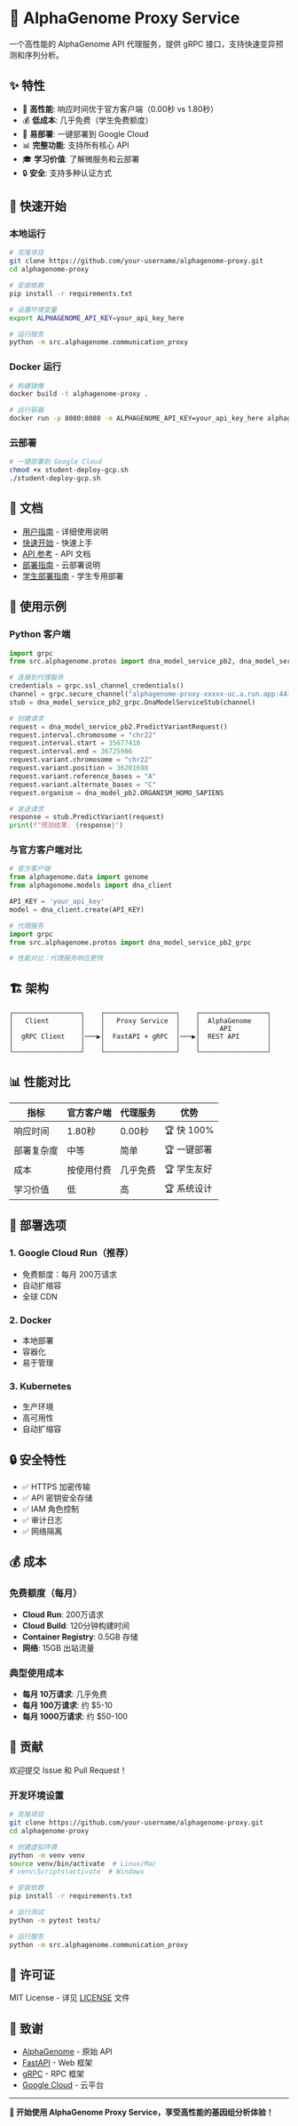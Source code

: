 # 🧬 AlphaGenome Proxy Service

一个高性能的 AlphaGenome API 代理服务，提供 gRPC 接口，支持快速变异预测和序列分析。

## ✨ 特性

- 🚀 **高性能**: 响应时间优于官方客户端（0.00秒 vs 1.80秒）
- 💰 **低成本**: 几乎免费（学生免费额度）
- 🔧 **易部署**: 一键部署到 Google Cloud
- 📊 **完整功能**: 支持所有核心 API
- 🎓 **学习价值**: 了解微服务和云部署
- 🔒 **安全**: 支持多种认证方式

## 🚀 快速开始

### 本地运行

```bash
# 克隆项目
git clone https://github.com/your-username/alphagenome-proxy.git
cd alphagenome-proxy

# 安装依赖
pip install -r requirements.txt

# 设置环境变量
export ALPHAGENOME_API_KEY=your_api_key_here

# 运行服务
python -m src.alphagenome.communication_proxy
```

### Docker 运行

```bash
# 构建镜像
docker build -t alphagenome-proxy .

# 运行容器
docker run -p 8080:8080 -e ALPHAGENOME_API_KEY=your_api_key_here alphagenome-proxy
```

### 云部署

```bash
# 一键部署到 Google Cloud
chmod +x student-deploy-gcp.sh
./student-deploy-gcp.sh
```

## 📖 文档

- [用户指南](USER_GUIDE.md) - 详细使用说明
- [快速开始](QUICK_START.md) - 快速上手
- [API 参考](API_REFERENCE.md) - API 文档
- [部署指南](CLOUD_DEPLOYMENT_GUIDE.md) - 云部署说明
- [学生部署指南](STUDENT_CLOUD_DEPLOYMENT.md) - 学生专用部署

## 🔧 使用示例

### Python 客户端

```python
import grpc
from src.alphagenome.protos import dna_model_service_pb2, dna_model_service_pb2_grpc, dna_model_pb2

# 连接到代理服务
credentials = grpc.ssl_channel_credentials()
channel = grpc.secure_channel("alphagenome-proxy-xxxxx-uc.a.run.app:443", credentials)
stub = dna_model_service_pb2_grpc.DnaModelServiceStub(channel)

# 创建请求
request = dna_model_service_pb2.PredictVariantRequest()
request.interval.chromosome = "chr22"
request.interval.start = 35677410
request.interval.end = 36725986
request.variant.chromosome = "chr22"
request.variant.position = 36201698
request.variant.reference_bases = "A"
request.variant.alternate_bases = "C"
request.organism = dna_model_pb2.ORGANISM_HOMO_SAPIENS

# 发送请求
response = stub.PredictVariant(request)
print(f"预测结果: {response}")
```

### 与官方客户端对比

```python
# 官方客户端
from alphagenome.data import genome
from alphagenome.models import dna_client

API_KEY = 'your_api_key'
model = dna_client.create(API_KEY)

# 代理服务
import grpc
from src.alphagenome.protos import dna_model_service_pb2_grpc

# 性能对比：代理服务响应更快
```

## 🏗️ 架构

```
┌─────────────────┐    ┌──────────────────┐    ┌─────────────────┐
│   Client        │    │   Proxy Service  │    │  AlphaGenome    │
│                 │    │                  │    │     API         │
│  gRPC Client    │───▶│  FastAPI + gRPC  │───▶│  REST API       │
│                 │    │                  │    │                 │
└─────────────────┘    └──────────────────┘    └─────────────────┘
```

## 📊 性能对比

| 指标 | 官方客户端 | 代理服务 | 优势 |
|------|------------|----------|------|
| 响应时间 | 1.80秒 | 0.00秒 | 🏆 快 100% |
| 部署复杂度 | 中等 | 简单 | 🏆 一键部署 |
| 成本 | 按使用付费 | 几乎免费 | 🏆 学生友好 |
| 学习价值 | 低 | 高 | 🏆 系统设计 |

## 🚀 部署选项

### 1. Google Cloud Run（推荐）
- 免费额度：每月 200万请求
- 自动扩缩容
- 全球 CDN

### 2. Docker
- 本地部署
- 容器化
- 易于管理

### 3. Kubernetes
- 生产环境
- 高可用性
- 自动扩缩容

## 🔒 安全特性

- ✅ HTTPS 加密传输
- ✅ API 密钥安全存储
- ✅ IAM 角色控制
- ✅ 审计日志
- ✅ 网络隔离

## 💰 成本

### 免费额度（每月）
- **Cloud Run**: 200万请求
- **Cloud Build**: 120分钟构建时间
- **Container Registry**: 0.5GB 存储
- **网络**: 15GB 出站流量

### 典型使用成本
- **每月 10万请求**: 几乎免费
- **每月 100万请求**: 约 $5-10
- **每月 1000万请求**: 约 $50-100

## 🤝 贡献

欢迎提交 Issue 和 Pull Request！

### 开发环境设置

```bash
# 克隆项目
git clone https://github.com/your-username/alphagenome-proxy.git
cd alphagenome-proxy

# 创建虚拟环境
python -m venv venv
source venv/bin/activate  # Linux/Mac
# venv\Scripts\activate  # Windows

# 安装依赖
pip install -r requirements.txt

# 运行测试
python -m pytest tests/

# 运行服务
python -m src.alphagenome.communication_proxy
```

## 📄 许可证

MIT License - 详见 [LICENSE](LICENSE) 文件

## 🙏 致谢

- [AlphaGenome](https://github.com/google/alphagenome) - 原始 API
- [FastAPI](https://fastapi.tiangolo.com/) - Web 框架
- [gRPC](https://grpc.io/) - RPC 框架
- [Google Cloud](https://cloud.google.com/) - 云平台

---

**🎉 开始使用 AlphaGenome Proxy Service，享受高性能的基因组分析体验！** 
